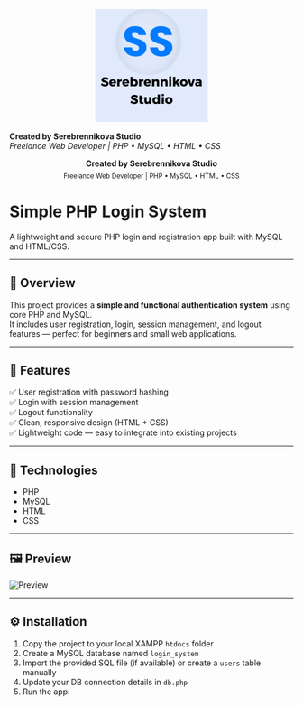 <p align="center">

<picture>
  <source media="(prefers-color-scheme: dark)" srcset="./SerebrennikovaStudio_logo_dark.png">
  <source media="(prefers-color-scheme: light)" srcset="./SerebrennikovaStudio_logo.png">
  <img alt="Serebrennikova Studio Logo" src="./SerebrennikovaStudio_logo.png" width="200">
</picture>

**Created by Serebrennikova Studio**  
_Freelance Web Developer | PHP • MySQL • HTML • CSS_

</p>


<p align="center">
  <b>Created by Serebrennikova Studio</b><br>
  <sub>Freelance Web Developer | PHP • MySQL • HTML • CSS</sub>
</p>



# Simple PHP Login System

A lightweight and secure PHP login and registration app built with MySQL and HTML/CSS.

---

## 🚀 Overview
This project provides a **simple and functional authentication system** using core PHP and MySQL.  
It includes user registration, login, session management, and logout features — perfect for beginners and small web applications.

---

## 🔑 Features
✅ User registration with password hashing  
✅ Login with session management  
✅ Logout functionality  
✅ Clean, responsive design (HTML + CSS)  
✅ Lightweight code — easy to integrate into existing projects  

---

## 🧠 Technologies
- PHP  
- MySQL  
- HTML  
- CSS  

---

## 🖼️ Preview
![Preview](preview.png)

---

## ⚙️ Installation
1. Copy the project to your local XAMPP `htdocs` folder  
2. Create a MySQL database named `login_system`  
3. Import the provided SQL file (if available) or create a `users` table manually  
4. Update your DB connection details in `db.php`  
5. Run the app:  


